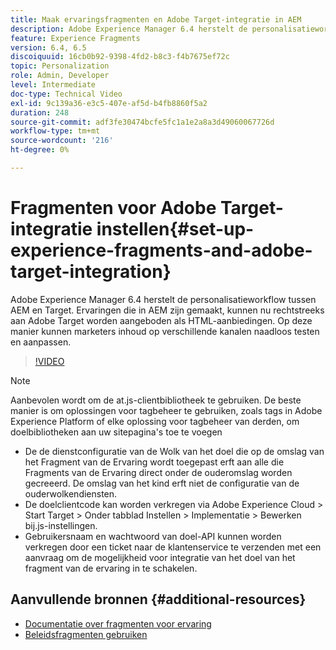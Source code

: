 ```yaml
---
title: Maak ervaringsfragmenten en Adobe Target-integratie in AEM
description: Adobe Experience Manager 6.4 herstelt de personalisatieworkflow tussen AEM en Target. Ervaringen die in AEM zijn gemaakt, kunnen nu rechtstreeks aan Adobe Target worden aangeboden als HTML-aanbiedingen. Op deze manier kunnen marketers inhoud op verschillende kanalen naadloos testen en aanpassen.
feature: Experience Fragments
version: 6.4, 6.5
discoiquuid: 16cb0b92-9398-4fd2-b8c3-f4b7675ef72c
topic: Personalization
role: Admin, Developer
level: Intermediate
doc-type: Technical Video
exl-id: 9c139a36-e3c5-407e-af5d-b4fb8860f5a2
duration: 248
source-git-commit: adf3fe30474bcfe5fc1a1e2a8a3d49060067726d
workflow-type: tm+mt
source-wordcount: '216'
ht-degree: 0%

---
```


# Fragmenten voor Adobe Target-integratie instellen{#set-up-experience-fragments-and-adobe-target-integration}

Adobe Experience Manager 6.4 herstelt de personalisatieworkflow tussen AEM en Target. Ervaringen die in AEM zijn gemaakt, kunnen nu rechtstreeks aan Adobe Target worden aangeboden als HTML-aanbiedingen. Op deze manier kunnen marketers inhoud op verschillende kanalen naadloos testen en aanpassen.

>[!VIDEO](https://video.tv.adobe.com/v/22380?quality=12&learn=on)

>[!NOTE]
>
>Aanbevolen wordt om de at.js-clientbibliotheek te gebruiken. De beste manier is om oplossingen voor tagbeheer te gebruiken, zoals tags in Adobe Experience Platform of elke oplossing voor tagbeheer van derden, om doelbibliotheken aan uw sitepagina&#39;s toe te voegen

* De de dienstconfiguratie van de Wolk van het doel die op de omslag van het Fragment van de Ervaring wordt toegepast erft aan alle die Fragments van de Ervaring direct onder de ouderomslag worden gecreeerd. De omslag van het kind erft niet de configuratie van de ouderwolkendiensten.
* De doelclientcode kan worden verkregen via Adobe Experience Cloud > Start Target > Onder tabblad Instellen > Implementatie > Bewerken bij.js-instellingen.
* Gebruikersnaam en wachtwoord van doel-API kunnen worden verkregen door een ticket naar de klantenservice te verzenden met een aanvraag om de mogelijkheid voor integratie van het doel van het fragment van de ervaring in te schakelen.

## Aanvullende bronnen {#additional-resources}

* [Documentatie over fragmenten voor ervaring](https://helpx.adobe.com/experience-manager/6-5/sites/authoring/using/experience-fragments.html)
* [Beleidsfragmenten gebruiken](/help/sites/experience-fragments/experience-fragments-feature-video-use.md)
